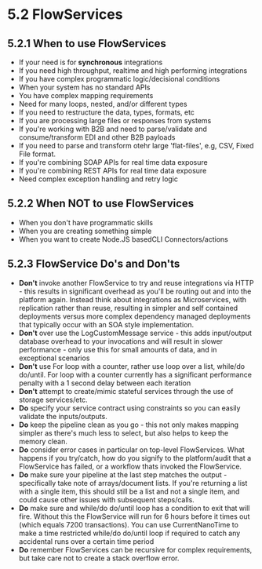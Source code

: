 # 5.2 FlowServices

## 5.2.1 When to use FlowServices

* If your need is for __synchronous__ integrations
* If you need high throughput, realtime and high performing integrations
* If you have complex programmatic logic/decisional conditions
* When your system has no standard APIs
* You have complex mapping requirements
* Need for many loops, nested, and/or different types
* If you need to restructure the data, types, formats, etc
* If you are processing large files or responses from systems
* If you're working with B2B and need to parse/validate and consume/transform EDI and other B2B payloads
* If you need to parse and transform otehr large 'flat-files', e.g, CSV, Fixed File format.
* If you're combining SOAP APIs for real time data exposure
* If you're combining REST APIs for real time data exposure
* Need complex exception handling and retry logic

## 5.2.2 When NOT to use FlowServices

* When you don't have programmatic skills
* When you are creating something simple
* When you want to create Node.JS basedCLI Connectors/actions

## 5.2.3 FlowService Do's and Don'ts

* **Don't** invoke another FlowService to try and reuse integrations via HTTP - this results in significant overhead as you'll be routing out and into the platform again.  Instead think about integrations as Microservices, with replication rather than reuse, resulting in simpler and self contained deployments versus more complex dependency managed deployments that typically occur with an SOA style implementation.
* **Don't** over use the LogCustomMessage service - this adds input/output database overhead to your invocations and will result in slower performance - only use this for small amounts of data, and in exceptional scenarios
* **Don't** use For loop with a counter, rather use loop over a list, while/do do/until.  For loop with a counter currently has a significant performance penalty with a 1 second delay between each iteration
* **Don't** attempt to create/mimic stateful services through the use of storage services/etc.
* **Do** specify your service contract using constraints so you can easily validate the inputs/outputs.
* **Do** keep the pipeline clean as you go - this not only makes mapping simpler as there's much less to select, but also helps to keep the memory clean.
* **Do** consider error cases in particular on top-level FlowServices.  What happens if you try/catch, how do you signify to the platform/audit that a FlowService has failed, or a workflow thats invoked the FlowService.
* **Do** make sure your pipeline at the last step matches the output - specifically take note of arrays/document lists.  If you're returning a list with a single item, this should still be a list and not a single item, and could cause other issues with subsequent steps/calls.
* **Do** make sure and while/do do/until loop has a condition to exit that will fire.  Without this the FlowService will run for 6 hours before it times out (which equals 7200 transactions).  You can use CurrentNanoTime to make a time restricted while/do do/until loop if required to catch any accidental runs over a certain time period
* **Do** remember FlowServices can be recursive for complex requirements, but take care not to create a stack overflow error.
